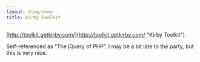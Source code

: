 ```yaml
---
layout: blog/show
title: Kirby Toolkit
---
```


[http://toolkit.getkirby.com/](http://toolkit.getkirby.com/ "Kirby Toolkit")

Self-referenced as “The jQuery of PHP”. I may be a bit late to the party, but this is very nice.

